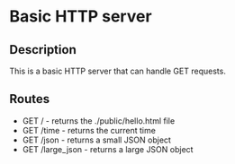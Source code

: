 # Basic HTTP server

## Description
This is a basic HTTP server that can handle GET requests.

## Routes
- GET / - returns the ./public/hello.html file
- GET /time - returns the current time
- GET /json - returns a small JSON object
- GET /large_json - returns a large JSON object

